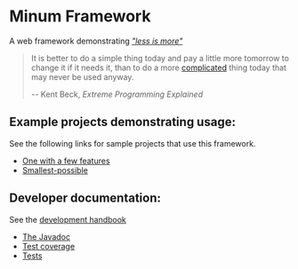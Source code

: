 Minum Framework
===============

A web framework demonstrating [_"less is more"_](http://mcfunley.com/choose-boring-technology)

> It is better to do a simple thing today and pay a little more tomorrow to change it
> if it needs it, than to do a more [complicated](https://byronka.github.io/external_author_docs/simplify_then_add_lightness.txt) thing today 
> that may never be used anyway.
> 
> -- Kent Beck, _Extreme Programming Explained_


Example projects demonstrating usage:
-------------------------------------

See the following links for sample projects that use this framework.

- [One with a few features](https://github.com/byronka/minum_usage_example_mvn) 
- [Smallest-possible](https://github.com/byronka/minum_usage_example_smaller)


Developer documentation:
------------------------

See the [development handbook](docs/development_handbook.md)


* [The Javadoc](https://byronka.github.io/javadoc/)
* [Test coverage](https://byronka.github.io/coveragereport/)
* [Tests](https://byronka.github.io/minum_tests.html)
